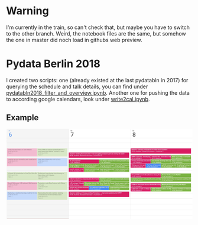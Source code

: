 # Warning
I'm currently in the train, so can't check that, but maybe you have to switch to the other branch. Weird, the notebook files are the same, but somehow the one in master did noch load in githubs web preview.

# Pydata Berlin 2018
I created two scripts: one (already existed at the last pydatabln in 2017) for querying the schedule and talk details, you can find under [pydatabln2018_filter_and_overview.ipynb](pydatabln2018_filter_and_overview.ipynb). Another one for pushing the data to according google calendars, look under [write2cal.ipynb](write2cal.ipynb).

## Example
<img src='./example_cal.jpg' />
